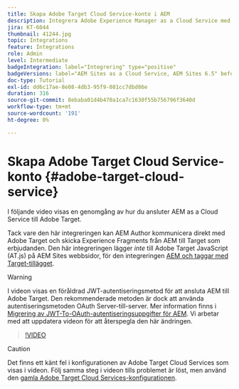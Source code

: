 ```yaml
---
title: Skapa Adobe Target Cloud Service-konto i AEM
description: Integrera Adobe Experience Manager as a Cloud Service med Adobe Target med Cloud Service och Adobe IMS-autentisering.
jira: KT-6044
thumbnail: 41244.jpg
topic: Integrations
feature: Integrations
role: Admin
level: Intermediate
badgeIntegration: label="Integrering" type="positive"
badgeVersions: label="AEM Sites as a Cloud Service, AEM Sites 6.5" before-title="false"
doc-type: Tutorial
exl-id: dd6c17ae-8e08-4db3-95f9-081cc7dbd86e
duration: 316
source-git-commit: 8ebaba01d4b470a1ca7c1630f55b756796f3640d
workflow-type: tm+mt
source-wordcount: '191'
ht-degree: 0%

---
```


# Skapa Adobe Target Cloud Service-konto {#adobe-target-cloud-service}

I följande video visas en genomgång av hur du ansluter AEM as a Cloud Service till Adobe Target.

Tack vare den här integreringen kan AEM Author kommunicera direkt med Adobe Target och skicka Experience Fragments från AEM till Target som erbjudanden.  Den här integreringen lägger *inte* till Adobe Target JavaScript (AT.js) på AEM Sites webbsidor, för den integreringen [AEM och taggar med Target-tillägget](../experience-platform/data-collection/tags/connect-aem-tag-property-using-ims.md).

>[!WARNING]
>
>I videon visas en föråldrad JWT-autentiseringsmetod för att ansluta AEM till Adobe Target. Den rekommenderade metoden är dock att använda autentiseringsmetoden OAuth Server-till-server. Mer information finns i [Migrering av JWT-To-OAuth-autentiseringsuppgifter för AEM](https://experienceleague.adobe.com/sv/docs/experience-manager-learn/foundation/authentication/jwt-to-oauth-migration). Vi arbetar med att uppdatera videon för att återspegla den här ändringen.


>[!VIDEO](https://video.tv.adobe.com/v/41244?quality=12&learn=on)

>[!CAUTION]
>
>Det finns ett känt fel i konfigurationen av Adobe Target Cloud Services som visas i videon. Följ samma steg i videon tills problemet är löst, men använd den [gamla Adobe Target Cloud Services-konfigurationen](https://experienceleague.adobe.com/docs/experience-manager-learn/aem-target-tutorial/aem-target-implementation/using-aem-cloud-services.html?lang=sv-SE).
